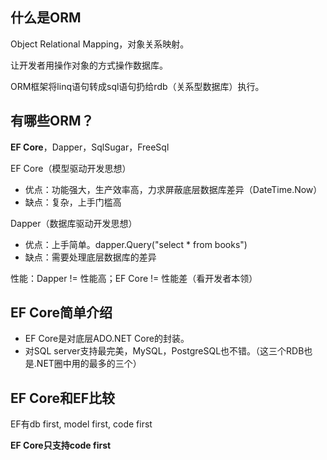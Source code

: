 ## 什么是ORM

Object Relational Mapping，对象关系映射。

让开发者用操作对象的方式操作数据库。

ORM框架将linq语句转成sql语句扔给rdb（关系型数据库）执行。

## 有哪些ORM？

**EF Core**，Dapper，SqlSugar，FreeSql

EF Core（模型驱动开发思想）

- 优点：功能强大，生产效率高，力求屏蔽底层数据库差异（DateTime.Now）
- 缺点：复杂，上手门槛高

Dapper（数据库驱动开发思想）

- 优点：上手简单。dapper.Query<Book>("select * from books")
- 缺点：需要处理底层数据库的差异

性能：Dapper != 性能高；EF Core != 性能差（看开发者本领）

## EF Core简单介绍

- EF Core是对底层ADO.NET Core的封装。
- 对SQL server支持最完美，MySQL，PostgreSQL也不错。（这三个RDB也是.NET圈中用的最多的三个）

## EF Core和EF比较

EF有db first, model first, code first

**EF Core只支持code first**